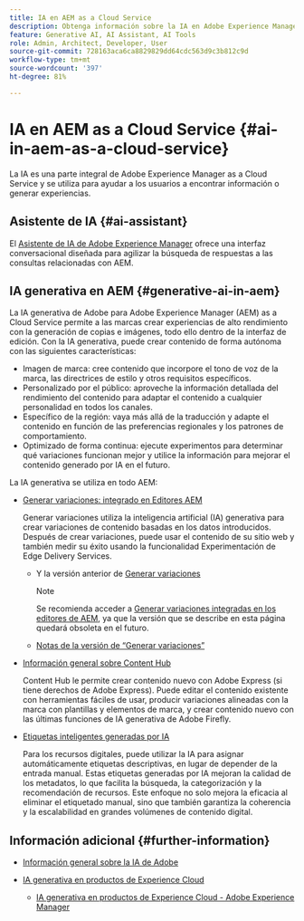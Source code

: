 ```yaml
---
title: IA en AEM as a Cloud Service
description: Obtenga información sobre la IA en Adobe Experience Manager as a Cloud Service
feature: Generative AI, AI Assistant, AI Tools
role: Admin, Architect, Developer, User
source-git-commit: 728163aca6ca8829829dd64cdc563d9c3b812c9d
workflow-type: tm+mt
source-wordcount: '397'
ht-degree: 81%

---
```



# IA en AEM as a Cloud Service {#ai-in-aem-as-a-cloud-service}

La IA es una parte integral de Adobe Experience Manager as a Cloud Service y se utiliza para ayudar a los usuarios a encontrar información o generar experiencias.

## Asistente de IA {#ai-assistant}

El [Asistente de IA de Adobe Experience Manager](/help/implementing/cloud-manager/ai-assistant-in-aem.md) ofrece una interfaz conversacional diseñada para agilizar la búsqueda de respuestas a las consultas relacionadas con AEM.

## IA generativa en AEM {#generative-ai-in-aem}

La IA generativa de Adobe para Adobe Experience Manager (AEM) as a Cloud Service permite a las marcas crear experiencias de alto rendimiento con la generación de copias e imágenes, todo ello dentro de la interfaz de edición. Con la IA generativa, puede crear contenido de forma autónoma con las siguientes características:

* Imagen de marca: cree contenido que incorpore el tono de voz de la marca, las directrices de estilo y otros requisitos específicos.
* Personalizado por el público: aproveche la información detallada del rendimiento del contenido para adaptar el contenido a cualquier personalidad en todos los canales.
* Específico de la región: vaya más allá de la traducción y adapte el contenido en función de las preferencias regionales y los patrones de comportamiento.
* Optimizado de forma continua: ejecute experimentos para determinar qué variaciones funcionan mejor y utilice la información para mejorar el contenido generado por IA en el futuro.

La IA generativa se utiliza en todo AEM:

* [Generar variaciones: integrado en Editores AEM](/help/generative-ai/generate-variations-integrated-editor.md)

  Generar variaciones utiliza la inteligencia artificial (IA) generativa para crear variaciones de contenido basadas en los datos introducidos. Después de crear variaciones, puede usar el contenido de su sitio web y también medir su éxito usando la funcionalidad Experimentación de Edge Delivery Services.

   * Y la versión anterior de [Generar variaciones](/help/generative-ai/generate-variations.md)

     >[!NOTE]
     >
     >Se recomienda acceder a [Generar variaciones integradas en los editores de AEM](/help/generative-ai/generate-variations-integrated-editor.md), ya que la versión que se describe en esta página quedará obsoleta en el futuro.
   * [Notas de la versión de “Generar variaciones”](/help/generative-ai/release-notes-generate-variations.md)

* [Información general sobre Content Hub](/help/assets/product-overview.md)

  Content Hub le permite crear contenido nuevo con Adobe Express (si tiene derechos de Adobe Express). Puede editar el contenido existente con herramientas fáciles de usar, producir variaciones alineadas con la marca con plantillas y elementos de marca, y crear contenido nuevo con las últimas funciones de IA generativa de Adobe Firefly.

* [Etiquetas inteligentes generadas por IA](/help/assets/metadata-assets-view.md#ai-smart-tags)

  Para los recursos digitales, puede utilizar la IA para asignar automáticamente etiquetas descriptivas, en lugar de depender de la entrada manual. Estas etiquetas generadas por IA mejoran la calidad de los metadatos, lo que facilita la búsqueda, la categorización y la recomendación de recursos. Este enfoque no solo mejora la eficacia al eliminar el etiquetado manual, sino que también garantiza la coherencia y la escalabilidad en grandes volúmenes de contenido digital.

<!-- 
  * [AI Assistant in Adobe Experience Manager](/help/implementing/cloud-manager/aem-ai-assistant.md)
-->

## Información adicional {#further-information}

* [Información general sobre la IA de Adobe](https://www.adobe.com/ai/overview.html?lang=es)

* [IA generativa en productos de Experience Cloud](https://experienceleague.adobe.com/es/docs/core-services/interface/features/generative-ai)

   * [IA generativa en productos de Experience Cloud - Adobe Experience Manager](https://experienceleague.adobe.com/es/docs/core-services/interface/features/generative-ai#aem)